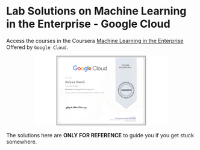 # Lab Solutions on Machine Learning in the Enterprise - Google Cloud

Access the courses in the Coursera [Machine Learning in the Enterprise](https://www.coursera.org/learn/art-science-ml/home/welcome) Offered by `Google Cloud`.

<!-- ![](CERTIFICATE.jpeg){width=50%} -->
<center><img src="CERTIFICATE.jpeg" alt="Certificate" width=70%/></center>

The solutions here are **ONLY FOR REFERENCE** to guide you if you get stuck somewhere. 